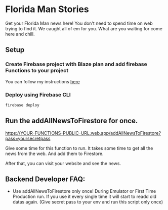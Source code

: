 # Florida Man Stories
Get your Florida Man news here! You don't need to spend time on web trying to find it. We caught all of em for you. What are you waiting for come here and chill.

## Setup 
### Create Firebase project with Blaze plan and add firebase Functions to your project
You can follow my instructions [here](https://portfolio-umut-yildirim.web.app/blog/how-to-create-your-own-backend-api)

### Deploy using Firebase CLI
```bash
firebase deploy
```

## Run the addAllNewsToFirestore for once.
<https://YOUR-FUNCTIONS-PUBLIC-URL.web.app/addAllNewsToFirestore?pass=yoursecretpass>

Give some time for this function to run. It takes some time to get all the news from the web. And add them to Firestore.

After that, you can visit your website and see the news.
## Backend Developer FAQ:
- Use addAllNewsToFirestore only once! During Emulator or First Time Production run. If you use it every single time it will start to readd old datas again. (Give secret pass to your env and run this script only once)